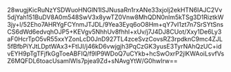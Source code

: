 28wugjKicRuNzYSDWuoHNGlN1ISJNusaRn1rxANe33xjolj2ekHTN6IAJC2Vv5djYah151BuDV8A0m548SwV3x8ywTZ0Vnw8MhQDN0nlm5kTSg3D1RiztkW3jy+l/52Eho7AHRYgFCYnmJTJDL/9Yea3Eyq6oO8Hm+qY7vI1zt7n7SrSYtSnsCS6dWd6edvqhOJP5+KEVgv5NhhUv8fhhI+xUv/j7J4DJ8CUot/Xxy1De6Ly3aF0HcrTpO5vR55xxYZonLcD0JnD927TL4zceSvzCovsRZ3rpdknC9mc4ZJL5fBfbPiYJtLDptWAx3+FtIJI/j46kD6vwjgjh3PqCzGK3yusE3TyrNAhQzUC+idvEYH9pTgTFjfkGgToeABFIQ/f9lP9WDoQ7uCYkb+hcSwOxrP2jlKWAoiLsvfVsZ6MQFDL6toacUsamlWIs7pjea9Zd+sNAvgYtW/G0hwIrw==